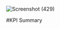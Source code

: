 ![Screenshot (429)](https://user-images.githubusercontent.com/102712597/205595329-6741cf00-2f30-4c60-a678-841c90c86350.png)

#KPI Summary
